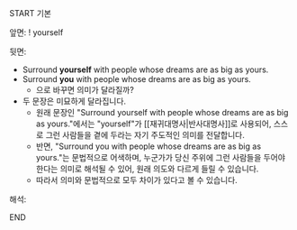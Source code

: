 START
기본

앞면:
! yourself


뒷면:
- Surround **yourself** with people whose dreams are as big as yours.
- Surround **you** with people whose dreams are as big as yours.
	- 으로 바꾸면 의미가 달라질까?
- 두 문장은 미묘하게 달라집니다. 
	- 원래 문장인 "Surround yourself with people whose dreams are as big as yours."에서는 "yourself"가 [[재귀대명사|반사대명사]]로 사용되어, 스스로 그런 사람들을 곁에 두라는 자기 주도적인 의미를 전달합니다.
	- 반면, "Surround you with people whose dreams are as big as yours."는 문법적으로 어색하며, 누군가가 당신 주위에 그런 사람들을 두어야 한다는 의미로 해석될 수 있어, 원래 의도와 다르게 들릴 수 있습니다.
	- 따라서 의미와 문법적으로 모두 차이가 있다고 볼 수 있습니다.

해석:
<!--ID: 1741840417354-->
END